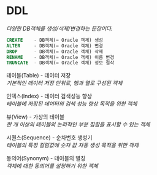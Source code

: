 # DDL  

*다양한  DB객체를 생성/삭제/변경하는 문장이다.*

```sql
CREATE    - DB객체(= Oracle 객체) 생성
ALTER     - DB객체(= Oracle 객체) 변경
DROP      - DB객체(= Oracle 객체) 삭제
RENAME    - DB객체(= Oracle 객체) 이름 변경
TRUNCATE  - DB객체(= Oracle 객체) 정보 절삭
```

테이블(Table) - 데이터 저장  
*기본적인 데이터 저장 단위로, 행과 열로 구성된 객체*

인덱스(Index) - 데이터 검색성능 향상  
*테이블에 저장된 데이터의 검색 성능 향상 목적을 위한 객체*

뷰(View) - 가상의 테이블  
*한 개 이상의 테이블의 논리적인 부분 집합을 표시할 수 있는 객체*

시퀀스(Sequence) - 순차번호 생성기  
*테이블의 특정 컬럼값에 숫자 값 자동 생성 목적을 위한 객체*

동의어(Synonym) - 테이블의 별칭  
*객체에 대한 동의어를 설정하기 위한 객체*  
